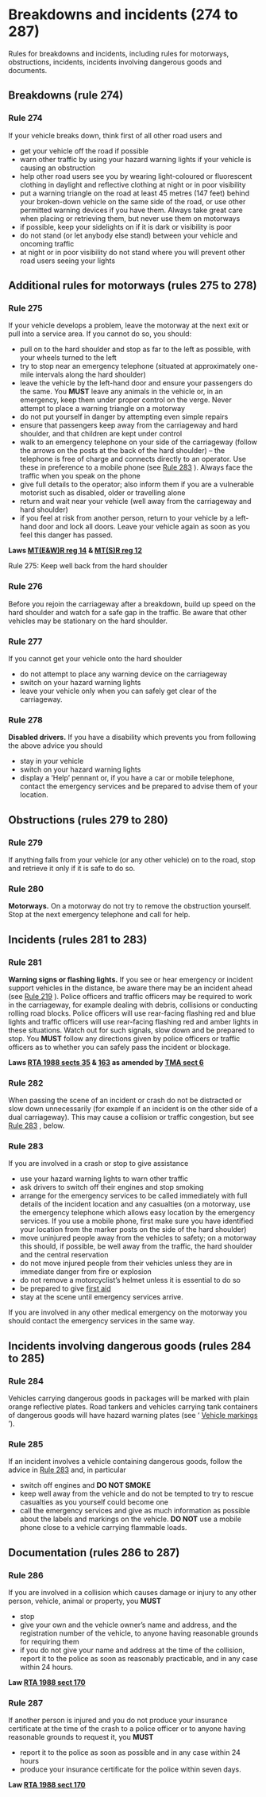 
# Breakdowns and incidents (274 to 287)

Rules for breakdowns and incidents, including rules for motorways, obstructions, incidents, incidents involving dangerous goods and documents.

## Breakdowns (rule 274)

### Rule 274

If your vehicle breaks down, think first of all other road users and

 * get your vehicle off the road if possible
 * warn other traffic by using your hazard warning lights if your vehicle is causing an obstruction
 * help other road users see you by wearing light-coloured or fluorescent clothing in daylight and reflective clothing at night or in poor visibility
 * put a warning triangle on the road at least 45 metres (147 feet) behind your broken-down vehicle on the same side of the road, or use other permitted warning devices if you have them. Always take great care when placing or retrieving them, but never use them on motorways
 * if possible, keep your sidelights on if it is dark or visibility is poor
 * do not stand (or let anybody else stand) between your vehicle and oncoming traffic
 * at night or in poor visibility do not stand where you will prevent other road users seeing your lights

## Additional rules for motorways (rules 275 to 278)

### Rule 275

If your vehicle develops a problem, leave the motorway at the next exit or pull into a service area. If you cannot do so, you should:

 * pull on to the hard shoulder and stop as far to the left as possible, with your wheels turned to the left
 * try to stop near an emergency telephone (situated at approximately one-mile intervals along the hard shoulder)
 * leave the vehicle by the left-hand door and ensure your passengers do the same. You **MUST** leave any animals in the vehicle or, in an emergency, keep them under proper control on the verge. Never attempt to place a warning triangle on a motorway
 * do not put yourself in danger by attempting even simple repairs
 * ensure that passengers keep away from the carriageway and hard shoulder, and that children are kept under control
 * walk to an emergency telephone on your side of the carriageway (follow the arrows on the posts at the back of the hard shoulder) – the telephone is free of charge and connects directly to an operator. Use these in preference to a mobile phone (see [Rule 283](breakdowns-and-incidents-274-to-287.html#rule283) ). Always face the traffic when you speak on the phone
 * give full details to the operator; also inform them if you are a vulnerable motorist such as disabled, older or travelling alone
 * return and wait near your vehicle (well away from the carriageway and hard shoulder)
 * if you feel at risk from another person, return to your vehicle by a left-hand door and lock all doors. Leave your vehicle again as soon as you feel this danger has passed.

**Laws [MT(E&W)R reg 14](http://www.legislation.gov.uk/uksi/1982/1163/contents/made) & [MT(S)R reg 12](http://www.legislation.gov.uk/uksi/1995/2507/regulation/12/made)**

 Rule 275: Keep well back from the hard shoulder 
### Rule 276

Before you rejoin the carriageway after a breakdown, build up speed on the hard shoulder and watch for a safe gap in the traffic. Be aware that other vehicles may be stationary on the hard shoulder.

### Rule 277

If you cannot get your vehicle onto the hard shoulder

 * do not attempt to place any warning device on the carriageway
 * switch on your hazard warning lights
 * leave your vehicle only when you can safely get clear of the carriageway.

### Rule 278

**Disabled drivers.** If you have a disability which prevents you from following the above advice you should

 * stay in your vehicle
 * switch on your hazard warning lights
 * display a ‘Help’ pennant or, if you have a car or mobile telephone, contact the emergency services and be prepared to advise them of your location.

## Obstructions (rules 279 to 280)

### Rule 279

If anything falls from your vehicle (or any other vehicle) on to the road, stop and retrieve it only if it is safe to do so.

### Rule 280

**Motorways.** On a motorway do not try to remove the obstruction yourself. Stop at the next emergency telephone and call for help.

## Incidents (rules 281 to 283)

### Rule 281

**Warning signs or flashing lights.** If you see or hear emergency or incident support vehicles in the distance, be aware there may be an incident ahead (see [Rule 219](road-users-requiring-extra-care-204-to-225.html#rule219) ). Police officers and traffic officers may be required to work in the carriageway, for example dealing with debris, collisions or conducting rolling road blocks. Police officers will use rear-facing flashing red and blue lights and traffic officers will use rear-facing flashing red and amber lights in these situations. Watch out for such signals, slow down and be prepared to stop. You **MUST** follow any directions given by police officers or traffic officers as to whether you can safely pass the incident or blockage.

**Laws [RTA 1988 sects 35](http://www.legislation.gov.uk/ukpga/1988/52/section/35) & [163](http://www.legislation.gov.uk/ukpga/1988/52/section/163) as amended by [TMA sect 6](http://www.legislation.gov.uk/ukpga/2004/18/section/6)**

### Rule 282

When passing the scene of an incident or crash do not be distracted or slow down unnecessarily (for example if an incident is on the other side of a dual carriageway). This may cause a collision or traffic congestion, but see [Rule 283](breakdowns-and-incidents-274-to-287.html#rule283) , below.

### Rule 283

If you are involved in a crash or stop to give assistance

 * use your hazard warning lights to warn other traffic
 * ask drivers to switch off their engines and stop smoking
 * arrange for the emergency services to be called immediately with full details of the incident location and any casualties (on a motorway, use the emergency telephone which allows easy location by the emergency services. If you use a mobile phone, first make sure you have identified your location from the marker posts on the side of the hard shoulder)
 * move uninjured people away from the vehicles to safety; on a motorway this should, if possible, be well away from the traffic, the hard shoulder and the central reservation
 * do not move injured people from their vehicles unless they are in immediate danger from fire or explosion
 * do not remove a motorcyclist’s helmet unless it is essential to do so
 * be prepared to give [first aid](annex-7-first-aid-on-the-road.html)
 * stay at the scene until emergency services arrive.

If you are involved in any other medical emergency on the motorway you should contact the emergency services in the same way.

## Incidents involving dangerous goods (rules 284 to 285)

### Rule 284

Vehicles carrying dangerous goods in packages will be marked with plain orange reflective plates. Road tankers and vehicles carrying tank containers of dangerous goods will have hazard warning plates (see ‘ [Vehicle markings](vehicle-markings.html) ’).

### Rule 285

If an incident involves a vehicle containing dangerous goods, follow the advice in [Rule 283](breakdowns-and-incidents-274-to-287.html#rule283) and, in particular

 * switch off engines and **DO NOT SMOKE**
 * keep well away from the vehicle and do not be tempted to try to rescue casualties as you yourself could become one
 * call the emergency services and give as much information as possible about the labels and markings on the vehicle. **DO NOT** use a mobile phone close to a vehicle carrying flammable loads.

## Documentation (rules 286 to 287)

### Rule 286

If you are involved in a collision which causes damage or injury to any other person, vehicle, animal or property, you **MUST**

 * stop
 * give your own and the vehicle owner’s name and address, and the registration number of the vehicle, to anyone having reasonable grounds for requiring them
 * if you do not give your name and address at the time of the collision, report it to the police as soon as reasonably practicable, and in any case within 24 hours.

**Law [RTA 1988 sect 170](http://www.legislation.gov.uk/ukpga/1988/52/section/170)**

### Rule 287

If another person is injured and you do not produce your insurance certificate at the time of the crash to a police officer or to anyone having reasonable grounds to request it, you **MUST**

 * report it to the police as soon as possible and in any case within 24 hours
 * produce your insurance certificate for the police within seven days.

**Law [RTA 1988 sect 170](http://www.legislation.gov.uk/ukpga/1988/52/section/170)**

